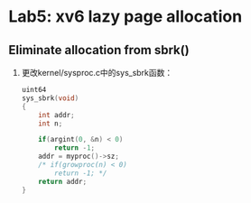 # Lab5: xv6 lazy page allocation

## Eliminate allocation from sbrk()

1. 更改kernel/sysproc.c中的sys_sbrk函数：

    ```c
    uint64
    sys_sbrk(void)
    {
        int addr;
        int n;

        if(argint(0, &n) < 0)
            return -1;
        addr = myproc()->sz;
        /* if(growproc(n) < 0)
            return -1; */
        return addr;
    }
    ```
